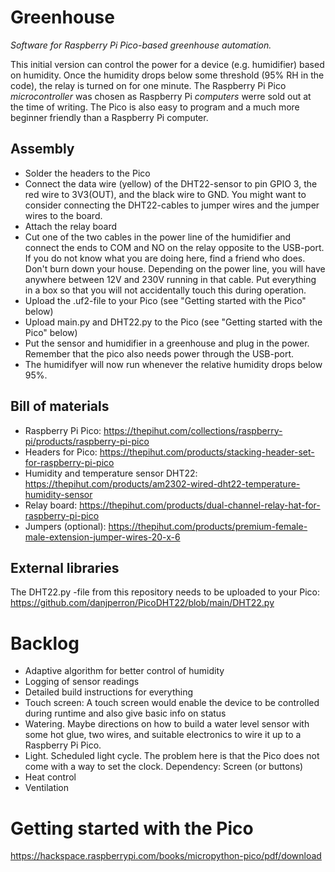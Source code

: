 # Greenhouse
*Software for Raspberry Pi Pico-based greenhouse automation.*

This initial version can control the power for a device (e.g. humidifier) based on humidity. Once the humidity drops below some threshold (95% RH in the code), the relay is turned on for one minute. The Raspberry Pi Pico *microcontroller* was chosen as Raspberry Pi *computers* werre sold out at the time of writing. The Pico is also easy to program and a much more beginner friendly than a Raspberry Pi computer.


## Assembly
- Solder the headers to the Pico
- Connect the data wire (yellow) of the DHT22-sensor to pin GPIO 3, the red wire to 3V3(OUT), and the black wire to GND. You might want to consider connecting the DHT22-cables to jumper wires and the jumper wires to the board.
- Attach the relay board
- Cut one of the two cables in the power line of the humidifier and connect the ends to COM and NO on the relay opposite to the USB-port. If you do not know what you are doing here, find a friend who does. Don't burn down your house. Depending on the power line, you will have anywhere between 12V and 230V running in that cable. Put everything in a box so that you will not accidentally touch this during operation.
- Upload the .uf2-file to your Pico (see "Getting started with the Pico" below)
- Upload main.py and DHT22.py to the Pico (see "Getting started with the Pico" below)
- Put the sensor and humidifier in a greenhouse and plug in the power. Remember that the pico also needs power through the USB-port.
- The humidifyer will now run whenever the relative humidity drops below 95%.


## Bill of materials
- Raspberry Pi Pico: https://thepihut.com/collections/raspberry-pi/products/raspberry-pi-pico
- Headers for Pico: https://thepihut.com/products/stacking-header-set-for-raspberry-pi-pico
- Humidity and temperature sensor DHT22: https://thepihut.com/products/am2302-wired-dht22-temperature-humidity-sensor
- Relay board: https://thepihut.com/products/dual-channel-relay-hat-for-raspberry-pi-pico
- Jumpers (optional): https://thepihut.com/products/premium-female-male-extension-jumper-wires-20-x-6


## External libraries
The DHT22.py -file from this repository needs to be uploaded to your Pico:
https://github.com/danjperron/PicoDHT22/blob/main/DHT22.py

# Backlog
- Adaptive algorithm for better control of humidity
- Logging of sensor readings
- Detailed build instructions for everything
- Touch screen: A touch screen would enable the device to be controlled during runtime and also give basic info on status
- Watering. Maybe directions on how to build a water level sensor with some hot glue, two wires, and suitable electronics to wire it up to a Raspberry Pi Pico.
- Light. Scheduled light cycle. The problem here is that the Pico does not come with a way to set the clock. Dependency: Screen (or buttons)
- Heat control
- Ventilation

# Getting started with the Pico
https://hackspace.raspberrypi.com/books/micropython-pico/pdf/download
